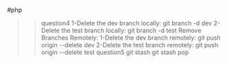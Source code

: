 #php
>>question4
1-Delete the dev branch locally:
git branch -d dev
2-Delete the test branch locally:
git branch -d test
>>Remove Branches Remotely:
1-Delete the dev branch remotely:
git push origin --delete dev
2-Delete the test branch remotely:
git push origin --delete test
>>question5
git stash
git stash pop


